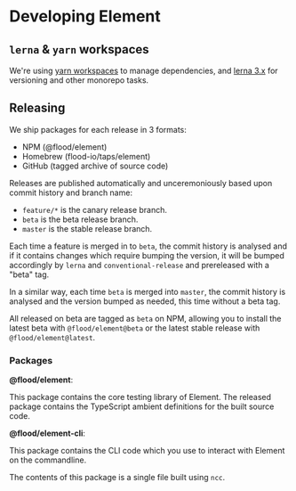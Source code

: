 # Developing Element

## `lerna` & `yarn` workspaces

We're using [yarn workspaces](https://yarnpkg.com/en/docs/workspaces) to manage dependencies, and [lerna 3.x](https://github.com/lerna/lerna) for versioning and other monorepo tasks.

## Releasing

We ship packages for each release in 3 formats:

- NPM (@flood/element)
- Homebrew (flood-io/taps/element)
- GitHub (tagged archive of source code)

Releases are published automatically and unceremoniously based upon commit history and branch name:

- `feature/*` is the canary release branch.
- `beta` is the beta release branch.
- `master` is the stable release branch.

Each time a feature is merged in to `beta`, the commit history is analysed and if it contains changes which require bumping the version, it will be bumped accordingly by `lerna` and `conventional-release` and prereleased with a "beta" tag.

In a similar way, each time `beta` is merged into `master`, the commit history is analysed and the version bumped as needed, this time without a beta tag.

All released on beta are tagged as `beta` on NPM, allowing you to install the latest beta with `@flood/element@beta` or the latest stable release with `@flood/element@latest`.

### Packages

**@flood/element**:

This package contains the core testing library of Element. The released package contains the TypeScript ambient definitions for the built source code.

**@flood/element-cli**:

This package contains the CLI code which you use to interact with Element on the commandline.

The contents of this package is a single file built using `ncc`.

<!-- ## publishing

We do a custom build for `@flood/element` (`packages/element`) to provide more control over the package structure.

Because of that we also use a custom publishing script `scripts/publish.sh`

## Branching

There are two main branches, `master` and `beta`. Pushing to either one automatically increments the versions using [`semver`](https://www.npmjs.com/package/semver) (via `lerna`)

### beta
Builds against `beta` increment the version using `semver -i prerelease --preid beta`.

```bash
0.0.2        => 0.0.3-beta.0
0.0.3.beta.0 => 0.0.3-beta.1
...
```

Therefore, PRs should be merged into `beta` so that they can be tested using a beta version of `element`.

**To promote `beta` to `master`:**

1. freshen local branches
  - git checkout beta
  - git pull
  - git checkout master
  - git pull
4. merge beta into master
  - git merge beta
  - git push
5. merge master into beta
  - git checkout beta
  - git merge master

### master

To cut a patch release, commit to master.

Builds against `master` increment the version using `semver -i patch`.

```bash
0.0.2 => 0.0.3
0.0.3.beta.0 => 0.0.3
...
```

**To do a minor or major release**:

TODO - probably need to do a manual version bump, or maybe have a commit message keyword.

## tests

### unit tests

```shell
yarn test
```

### smoke tests


```shell
make smoke
```
 -->
